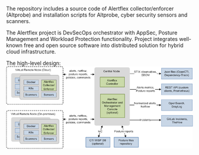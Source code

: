 The repository includes a source code of Alertflex collector/enforcer (Altprobe) and installation scripts for Altprobe, cyber security sensors and scanners.

The Alertflex project is DevSecOps orchestrator with AppSec, Posture Management and Workload Protection functionality. Project integrates well-known free and open source software into distributed solution for hybrid cloud infrastructure.

The high-level design:
![](https://github.com/alertflex/altprobe/blob/master/img/hld-arch.png)

